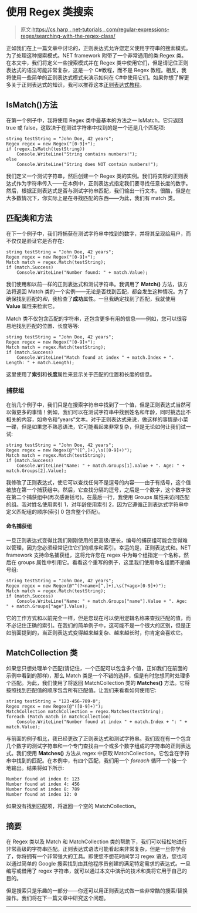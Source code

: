 # 使用 Regex 类搜索

> 原文:[https://cs harp . net-tutorials . com/regular-expressions-regex/searching-with-the-regex-class/](https://csharp.net-tutorials.com/regular-expressions-regex/searching-with-the-regex-class/)

正如我们在上一篇文章中讨论的，正则表达式允许您定义使用字符串的搜索模式。为了处理这种搜索模式。NET framework 附带了一个非常通用的类:Regex 类。在本文中，我们将定义一些搜索模式并在 Regex 类中使用它们，但是请记住正则表达式的语法可能非常复杂，这是一个 C#教程，而不是 Regex 教程。相反，我将使用一些简单的正则表达式模式来演示如何在 C#中使用它们。如果你想了解更多关于正则表达式的知识，我可以推荐这本[正则表达式教程](https://www.regular-expressions.info/tutorial.html)。

## IsMatch()方法

在第一个例子中，我将使用 Regex 类中最基本的方法之一 IsMatch。它只返回 true 或 false，这取决于在测试字符串中找到的是一个还是几个匹配项:

```
string testString = "John Doe, 42 years";
Regex regex = new Regex("[0-9]+");
if (regex.IsMatch(testString))
    Console.WriteLine("String contains numbers!");
else
    Console.WriteLine("String does NOT contain numbers!");
```

我们定义一个测试字符串，然后创建一个 Regex 类的实例。我们将实际的正则表达式作为字符串传入——在本例中，正则表达式指定我们要寻找任意长度的数字。然后，根据正则表达式是否与测试字符串匹配，我们输出一行文本。很酷，但是在大多数情况下，你实际上是在寻找匹配的东西——为此，我们有 match 类。

## 匹配类和方法

<input type="hidden" name="IL_IN_ARTICLE">

在下一个例子中，我们将捕获在测试字符串中找到的数字，并将其呈现给用户，而不仅仅是验证它是否存在:

```
string testString = "John Doe, 42 years";
Regex regex = new Regex("[0-9]+");
Match match = regex.Match(testString);
if (match.Success)
    Console.WriteLine("Number found: " + match.Value);
```

我们使用和以前一样的正则表达式和测试字符串。我调用了 **Match()** 方法，该方法将返回 Match 类的一个实例——无论是否找到匹配，都会发生这种情况。为了确保找到匹配的*和*，我检查了**成功**属性。一旦我确定找到了匹配，我就使用 **Value** 属性来检索它。

Match 类不仅包含匹配的字符串，还包含更多有用的信息——例如，您可以很容易地找到匹配的位置、长度等等:

```
string testString = "John Doe, 42 years";
Regex regex = new Regex("[0-9]+");
Match match = regex.Match(testString);
if (match.Success)
    Console.WriteLine("Match found at index " + match.Index + ". Length: " + match.Length);
```

这里使用了**索引**和**长度**属性来显示关于匹配的位置和长度的信息。

### 捕获组

在前几个例子中，我们只是在搜索字符串中找到了一个值，但是正则表达式当然可以做更多的事情！例如，我们可以在测试字符串中找到姓名和年龄，同时挑选出不相关的内容，如命令和“years”文本。对于正则表达式来说，做这样的事情是小菜一碟，但是如果您不熟悉语法，它可能看起来非常复杂，但是无论如何让我们试一试:

```
string testString = "John Doe, 42 years";
Regex regex = new Regex(@"^([^,]+),\s([0-9]+)");
Match match = regex.Match(testString);
if (match.Success)
    Console.WriteLine("Name: " + match.Groups[1].Value + ". Age: " + match.Groups[2].Value);
```

我修改了正则表达式，使它可以查找任何不是逗号的内容——由于有括号，这个值被放在第一个捕获组中。然后，它查找分隔的逗号，之后是一个数字，这个数字放在第二个捕获组中(再次感谢括号)。在最后一行，我使用 Groups 属性来访问匹配的组。我对姓名使用索引 1，对年龄使用索引 2，因为它遵循正则表达式字符串中定义匹配组的顺序(索引 0 包含整个匹配)。

#### 命名捕获组

一旦正则表达式变得比我们刚刚使用的更高级/更长，编号的捕获组可能会变得难以管理，因为您必须经常记住它们的顺序和索引。幸运的是，正则表达式和。NET framework 支持命名捕获组，这将允许您在 regex 中为每个组指定一个名称，然后在 groups 属性中引用它。看看这个重写的例子，这里我们使用命名组而不是编号组:

```
string testString = "John Doe, 42 years";
Regex regex = new Regex(@"^(?<name>[^,]+),\s(?<age>[0-9]+)");
Match match = regex.Match(testString);
if (match.Success)
    Console.WriteLine("Name: " + match.Groups["name"].Value + ". Age: " + match.Groups["age"].Value);
```

它的工作方式和以前完全一样，但是您现在可以使用逻辑名称来查找匹配的值，而不必记住正确的索引。在我们的简单例子中，这可能不是一个很大的区别，但是正如前面提到的，当正则表达式变得越来越复杂、越来越长时，你肯定会喜欢它。

## MatchCollection 类

如果您只想处理单个匹配(请记住，一个匹配可以包含多个值，正如我们在前面的示例中看到的那样)，那么 Match 类是一个不错的选择，但是有时您想同时处理多个匹配。为此，我们使用了将返回 MatchCollection 类的 **Matches()** 方法。它将按照找到匹配值的顺序包含所有匹配值。让我们来看看如何使用它:

```
string testString = "123-456-789-0";
Regex regex = new Regex(@"([0-9]+)");
MatchCollection matchCollection = regex.Matches(testString);
foreach (Match match in matchCollection)
    Console.WriteLine("Number found at index " + match.Index + ": " + match.Value);
```

与前面的例子相比，我已经更改了正则表达式和测试字符串。我们现在有一个包含几个数字的测试字符串和一个专门查找由一个或多个数字组成的字符串的正则表达式。我们使用 **Matches()** 方法从 regex 中获取 MatchCollection，它包含在字符串中找到的匹配。在本例中，有四个匹配，我们用一个 *foreach* 循环一个接一个地输出。结果将如下所示:

```
Number found at index 0: 123
Number found at index 4: 456
Number found at index 8: 789
Number found at index 12: 0
```

如果没有找到匹配项，将返回一个空的 MatchCollection。

## 摘要

在 Regex 类以及 Match 和 MatchCollection 类的帮助下，我们可以轻松地进行非常高级的字符串匹配。正则表达式语法可能看起来非常复杂，但是一旦你学会了，你将拥有一个非常强大的工具。即使您不想花时间学习 regex 语法，您也可以通过简单的 Google 搜索找到由其他程序员创建的满足特定需求的表达式。一旦编写或借用了 regex 字符串，就可以通过本文中演示的技术和类将它用于自己的目的。

但是搜索只是乐趣的一部分——你还可以用正则表达式做一些非常酷的搜索/替换操作。我们将在下一篇文章中研究这个问题。

* * *